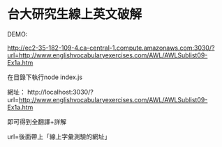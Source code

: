 # 台大研究生線上英文破解

DEMO:

http://ec2-35-182-109-4.ca-central-1.compute.amazonaws.com:3030/?url=http://www.englishvocabularyexercises.com/AWL/AWLSublist09-Ex1a.htm


在目錄下執行node index.js

網址：
http://localhost:3030/?url=http://www.englishvocabularyexercises.com/AWL/AWLSublist09-Ex1a.htm

即可得到全翻譯+詳解


url=後面帶上「線上字彙測驗的網址」